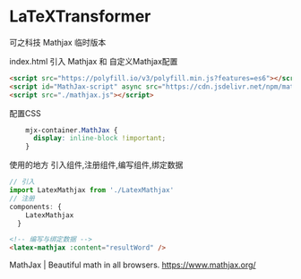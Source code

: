 # LaTeXTransformer
可之科技 Mathjax 临时版本

index.html 引入 Mathjax 和 自定义Mathjax配置

``` HTML
<script src="https://polyfill.io/v3/polyfill.min.js?features=es6"></script>
<script id="MathJax-script" async src="https://cdn.jsdelivr.net/npm/mathjax@3/es5/tex-mml-chtml.js"></script>
<script src="./mathjax.js"></script>
```

配置CSS

``` css
    mjx-container.MathJax {
      display: inline-block !important;
    }
```


使用的地方 引入组件,注册组件,编写组件,绑定数据

``` javascript
// 引入
import LatexMathjax from './LatexMathjax'
// 注册
components: {
    LatexMathjax
  }
```

``` HTML
<!-- 编写与绑定数据 -->
<latex-mathjax :content="resultWord" />
```

MathJax | Beautiful math in all browsers. https://www.mathjax.org/

